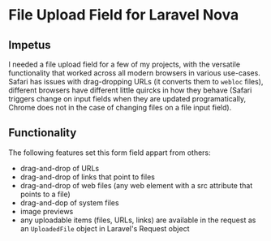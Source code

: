 # File Upload Field for Laravel Nova

## Impetus
I needed a file upload field for a few of my projects, with the versatile functionality that worked across all modern browsers in various use-cases. Safari has issues with drag-dropping URLs (it converts them to `webloc` files), different browsers have different little quircks in how they behave (Safari triggers change on input fields when they are updated programatically, Chrome does not in the case of changing files on a file input field).

## Functionality
The following features set this form field appart from others:
- drag-and-drop of URLs
- drag-and-drop of links that point to files
- drag-and-drop of web files (any web element with a src attribute that points to a file)
- drag-and-dop of system files
- image previews
- any uploadable items (files, URLs, links) are available in the request as an `UploadedFile` object in Laravel's Request object
